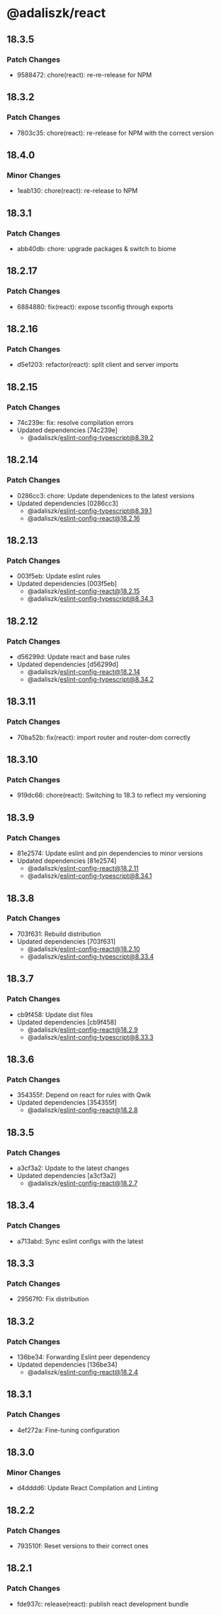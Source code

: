 # @adaliszk/react

## 18.3.5

### Patch Changes

- 9588472: chore(react): re-re-release for NPM

## 18.3.2

### Patch Changes

- 7803c35: chore(react): re-release for NPM with the correct version

## 18.4.0

### Minor Changes

- 1eab130: chore(react): re-release to NPM

## 18.3.1

### Patch Changes

- abb40db: chore: upgrade packages & switch to biome

## 18.2.17

### Patch Changes

- 6884880: fix(react): expose tsconfig through exports

## 18.2.16

### Patch Changes

- d5e1203: refactor(react): split client and server imports

## 18.2.15

### Patch Changes

- 74c239e: fix: resolve compilation errors
- Updated dependencies [74c239e]
  - @adaliszk/eslint-config-typescript@8.39.2

## 18.2.14

### Patch Changes

- 0286cc3: chore: Update dependenices to the latest versions
- Updated dependencies [0286cc3]
  - @adaliszk/eslint-config-typescript@8.39.1
  - @adaliszk/eslint-config-react@18.2.16

## 18.2.13

### Patch Changes

- 003f5eb: Update eslint rules
- Updated dependencies [003f5eb]
  - @adaliszk/eslint-config-react@18.2.15
  - @adaliszk/eslint-config-typescript@8.34.3

## 18.2.12

### Patch Changes

- d56299d: Update react and base rules
- Updated dependencies [d56299d]
  - @adaliszk/eslint-config-react@18.2.14
  - @adaliszk/eslint-config-typescript@8.34.2

## 18.3.11

### Patch Changes

- 70ba52b: fix(react): import router and router-dom correctly

## 18.3.10

### Patch Changes

- 919dc66: chore(react): Switching to 18.3 to reflect my versioning

## 18.3.9

### Patch Changes

- 81e2574: Update eslint and pin dependencies to minor versions
- Updated dependencies [81e2574]
  - @adaliszk/eslint-config-react@18.2.11
  - @adaliszk/eslint-config-typescript@8.34.1

## 18.3.8

### Patch Changes

- 703f631: Rebuild distribution
- Updated dependencies [703f631]
  - @adaliszk/eslint-config-react@18.2.10
  - @adaliszk/eslint-config-typescript@8.33.4

## 18.3.7

### Patch Changes

- cb9f458: Update dist files
- Updated dependencies [cb9f458]
  - @adaliszk/eslint-config-react@18.2.9
  - @adaliszk/eslint-config-typescript@8.33.3

## 18.3.6

### Patch Changes

- 354355f: Depend on react for rules with Qwik
- Updated dependencies [354355f]
  - @adaliszk/eslint-config-react@18.2.8

## 18.3.5

### Patch Changes

- a3cf3a2: Update to the latest changes
- Updated dependencies [a3cf3a2]
  - @adaliszk/eslint-config-react@18.2.7

## 18.3.4

### Patch Changes

- a713abd: Sync eslint configs with the latest

## 18.3.3

### Patch Changes

- 29567f0: Fix distribution

## 18.3.2

### Patch Changes

- 136be34: Forwarding Eslint peer dependency
- Updated dependencies [136be34]
  - @adaliszk/eslint-config-react@18.2.4

## 18.3.1

### Patch Changes

- 4ef272a: Fine-tuning configuration

## 18.3.0

### Minor Changes

- d4dddd6: Update React Compilation and Linting

## 18.2.2

### Patch Changes

- 793510f: Reset versions to their correct ones

## 18.2.1

### Patch Changes

- fde937c: release(react): publish react development bundle
